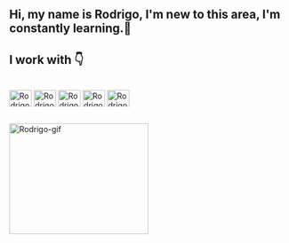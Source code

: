 ## Hi, my name is Rodrigo, I'm new to this area, I'm constantly learning.👋


## I work with 👇
<div style="display: inline_block"><br>
<img align="center" alt="Rodrigo-html5" height="30" width="40" src="https://icongr.am/devicon/html5-original.svg?size=128&color=currentColor">
<img align="center" alt="Rodrigo-php" height="30" width="40" src="https://icongr.am/devicon/php-original.svg?size=128&color=currentColor">
<img align="center" alt="Rodrigo-Js" height="30" width="40" src="https://icongr.am/devicon/javascript-original.svg?size=128&color=currentColor">
<img align="center" alt="Rodrigo-css3" height="30" width="40" src="https://icongr.am/devicon/css3-original.svg?size=119&color=currentColor">
<img align="center" alt="Rodrigo-php" height="30" width="40" src="https://icongr.am/devicon/python-original.svg?size=128&color=currentColor">
</div>

##

<div> 
  <img align="center" alt="Rodrigo-gif" height="200" width="250" src="https://pa1.aminoapps.com/6479/842f6b8d47daf28df7fd059453fffee7e42ff5bb_hq.gif">
    </div>

  <div>
<a href="https://instagram.com/drig_00" img align="center" alt="Rodrigo-php" height="30" width="40" target="blankscing sec"https://icongr.am/jam/camera.svg?size=128&color=currentColor></a>
</div>


